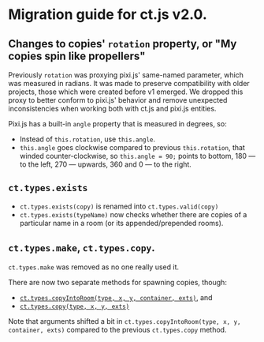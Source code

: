 # Migration guide for ct.js v2.0.

## Changes to copies' `rotation` property, or "My copies spin like propellers"

Previously `rotation` was proxying pixi.js' same-named parameter, which was measured in radians. It was made to preserve compatibility with older projects, those which were created before v1 emerged. We dropped this proxy to better conform to pixi.js' behavior and remove unexpected inconsistencies when working both with ct.js and pixi.js entities.

Pixi.js has a built-in `angle` property that is measured in degrees, so:

* Instead of `this.rotation`, use `this.angle`.
* `this.angle` goes clockwise compared to previous `this.rotation`, that winded counter-clockwise, so `this.angle = 90;` points to bottom, 180 — to the left, 270 — upwards, 360 and 0 — to the right.

## `ct.types.exists`

* `ct.types.exists(copy)` is renamed into `ct.types.valid(copy)`
* `ct.types.exists(typeName)` now checks whether there are copies of a particular name in a room (or its appended/prepended rooms).

## `ct.types.make`, `ct.types.copy`.

`ct.types.make` was removed as no one really used it.

There are now two separate methods for spawning copies, though:

* [`ct.types.copyIntoRoom(type, x, y, container, exts)`](), and
* [`ct.types.copy(type, x, y, exts)`]()

Note that arguments shifted a bit in `ct.types.copyIntoRoom(type, x, y, container, exts)` compared to the previous `ct.types.copy` method.
